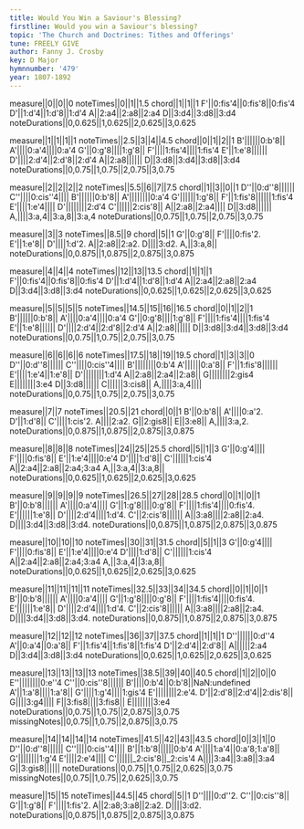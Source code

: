```yaml
---
title: Would You Win a Saviour's Blessing?
firstline: Would you win a Saviour's blessing?
topic: 'The Church and Doctrines: Tithes and Offerings'
tune: FREELY GIVE
author: Fanny J. Crosby
key: D Major
hymnnumber: '479'
year: 1807-1892
---
```

measure||0||0||0
noteTimes||0||1||1.5
chord||1||1||1
F'||0:fis'4||0:fis'8||0:fis'4
D'||1:d'4||1:d'8||1:d'4
A||2:a4||2:a8||2:a4
D||3:d4||3:d8||3:d4
noteDurations||0,0.625||1,0.625||2,0.625||3,0.625

measure||1||1||1||1
noteTimes||2.5||3||4||4.5
chord||0||1||2||1
B'||||||0:b'8||
A'||||0:a'4||||0:a'4
G'||0:g'8||||1:g'8||
F'||||1:fis'4||||1:fis'4
E'||1:e'8||||||
D'||||2:d'4||2:d'8||2:d'4
A||2:a8||||||
D||3:d8||3:d4||3:d8||3:d4
noteDurations||0,0.75||1,0.75||2,0.75||3,0.75

measure||2||2||2||2
noteTimes||5.5||6||7||7.5
chord||1||3||0||1
D''||0:d''8||||||
C''||||0:cis''4||||
B'||||||0:b'8||
A'||||||||0:a'4
G'||||||1:g'8||
F'||1:fis'8||||||1:fis'4
E'||||1:e'4||||
D'||||||||2:d'4
C'||||||2:cis'8||
A||2:a8||2:a4||||
D||3:d8||||||
A,||||3:a,4||3:a,8||3:a,4
noteDurations||0,0.75||1,0.75||2,0.75||3,0.75

measure||3||3
noteTimes||8.5||9
chord||5||1
G'||0:g'8||
F'||||0:fis'2.
E'||1:e'8||
D'||||1:d'2.
A||2:a8||2:a2.
D||||3:d2.
A,||3:a,8||
noteDurations||0,0.875||1,0.875||2,0.875||3,0.875

measure||4||4||4
noteTimes||12||13||13.5
chord||1||1||1
F'||0:fis'4||0:fis'8||0:fis'4
D'||1:d'4||1:d'8||1:d'4
A||2:a4||2:a8||2:a4
D||3:d4||3:d8||3:d4
noteDurations||0,0.625||1,0.625||2,0.625||3,0.625

measure||5||5||5||5
noteTimes||14.5||15||16||16.5
chord||0||1||2||1
B'||||||0:b'8||
A'||||0:a'4||||0:a'4
G'||0:g'8||||1:g'8||
F'||||1:fis'4||||1:fis'4
E'||1:e'8||||||
D'||||2:d'4||2:d'8||2:d'4
A||2:a8||||||
D||3:d8||3:d4||3:d8||3:d4
noteDurations||0,0.75||1,0.75||2,0.75||3,0.75

measure||6||6||6||6
noteTimes||17.5||18||19||19.5
chord||1||3||3||0
D''||0:d''8||||||
C''||||0:cis''4||||
B'||||||||0:b'4
A'||||||0:a'8||
F'||1:fis'8||||||
E'||||1:e'4||1:e'8||
D'||||||||1:d'4
A||2:a8||2:a4||2:a8||
G||||||||2:gis4
E||||||||3:e4
D||3:d8||||||
C||||||3:cis8||
A,||||3:a,4||||
noteDurations||0,0.75||1,0.75||2,0.75||3,0.75

measure||7||7
noteTimes||20.5||21
chord||0||1
B'||0:b'8||
A'||||0:a'2.
D'||1:d'8||
C'||||1:cis'2.
A||||2:a2.
G||2:gis8||
E||3:e8||
A,||||3:a,2.
noteDurations||0,0.875||1,0.875||2,0.875||3,0.875

measure||8||8||8
noteTimes||24||25||25.5
chord||5||1||3
G'||0:g'4||||
F'||||0:fis'8||
E'||1:e'4||||0:e'4
D'||||1:d'8||
C'||||||1:cis'4
A||2:a4||2:a8||2:a4;3:a4
A,||3:a,4||3:a,8||
noteDurations||0,0.625||1,0.625||2,0.625||3,0.625

measure||9||9||9||9
noteTimes||26.5||27||28||28.5
chord||0||1||0||1
B'||0:b'8||||||
A'||||0:a'4||||
G'||1:g'8||||0:g'8||
F'||||1:fis'4||||0:fis'4.
E'||||||1:e'8||
D'||||2:d'4||||1:d'4.
C'||2:cis'8||||||
A||3:a8||||2:a8||2:a4.
D||||3:d4||3:d8||3:d4.
noteDurations||0,0.875||1,0.875||2,0.875||3,0.875

measure||10||10||10
noteTimes||30||31||31.5
chord||5||1||3
G'||0:g'4||||
F'||||0:fis'8||
E'||1:e'4||||0:e'4
D'||||1:d'8||
C'||||||1:cis'4
A||2:a4||2:a8||2:a4;3:a4
A,||3:a,4||3:a,8||
noteDurations||0,0.625||1,0.625||2,0.625||3,0.625

measure||11||11||11||11
noteTimes||32.5||33||34||34.5
chord||0||1||0||1
B'||0:b'8||||||
A'||||0:a'4||||
G'||1:g'8||||0:g'8||
F'||||1:fis'4||||0:fis'4.
E'||||||1:e'8||
D'||||2:d'4||||1:d'4.
C'||2:cis'8||||||
A||3:a8||||2:a8||2:a4.
D||||3:d4||3:d8||3:d4.
noteDurations||0,0.875||1,0.875||2,0.875||3,0.875

measure||12||12||12
noteTimes||36||37||37.5
chord||1||1||1
D''||||||0:d''4
A'||0:a'4||0:a'8||
F'||1:fis'4||1:fis'8||1:fis'4
D'||2:d'4||2:d'8||
A||||||2:a4
D||3:d4||3:d8||3:d4
noteDurations||0,0.625||1,0.625||2,0.625||3,0.625

measure||13||13||13||13
noteTimes||38.5||39||40||40.5
chord||1||2||0||0
E''||||||||0:e''4
C''||0:cis''8||||||
B'||||0:b'4||0:b'8||NaN:undefined
A'||1:a'8||||1:a'8||
G'||||1:g'4||||1:gis'4
E'||||||||2:e'4.
D'||2:d'8||2:d'4||2:dis'8||
G||||3:g4||||
F||3:fis8||||3:fis8||
E||||||||3:e4
noteDurations||0,0.75||1,0.75||2,0.875||3,0.75
missingNotes||0,0.75||1,0.75||2,0.875||3,0.75

measure||14||14||14||14
noteTimes||41.5||42||43||43.5
chord||0||3||1||0
D''||0:d''8||||||
C''||||0:cis''4||||
B'||1:b'8||||||0:b'4
A'||||1:a'4||0:a'8;1:a'8||
G'||||||||1:g'4
E'||||2:e'4||||
C'||||||_2:cis'8||_2:cis'4
A||||3:a4||3:a8||3:a4
G||3:gis8||||||
noteDurations||0,0.75||1,0.75||2,0.625||3,0.75
missingNotes||0,0.75||1,0.75||2,0.625||3,0.75

measure||15||15
noteTimes||44.5||45
chord||5||1
D''||||0:d''2.
C''||0:cis''8||
G'||1:g'8||
F'||||1:fis'2.
A||2:a8;3:a8||2:a2.
D||||3:d2.
noteDurations||0,0.875||1,0.875||2,0.875||3,0.875

